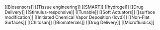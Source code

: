 [[Biosensors]]
[[Tissue engineering]]
[[SMART]]
[[hydrogel]]
[[Drug Delivery]]
[[Stimulus-responsive]]
[[Tunable]]
[[Soft Actuators]]
[[surface modification]]
[[Initiated Chemical Vapor Deposition (Icvd)]]
[[Non-Flat Surfaces]]
[[Chitosan]]
[[Biomaterials]]
[[Drug Delivery]]
[[Microfluidics]]
